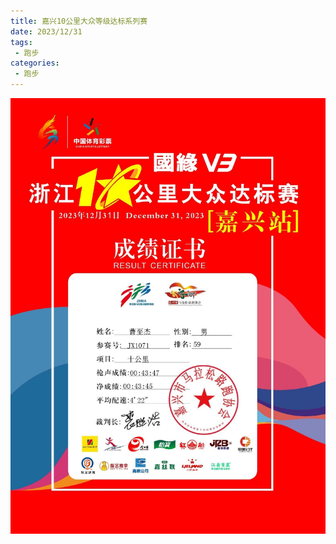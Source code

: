 ```yaml
---
title: 嘉兴10公里大众等级达标系列赛
date: 2023/12/31
tags: 
 - 跑步
categories:
 - 跑步
---
```


<img src="./img/13.png"/>